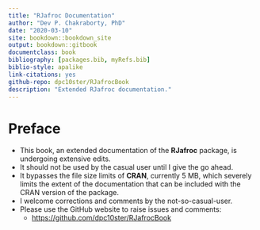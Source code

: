 ```yaml
--- 
title: "RJafroc Documentation"
author: "Dev P. Chakraborty, PhD"
date: "2020-03-10"
site: bookdown::bookdown_site
output: bookdown::gitbook
documentclass: book
bibliography: [packages.bib, myRefs.bib]
biblio-style: apalike
link-citations: yes
github-repo: dpc10ster/RJafrocBook
description: "Extended RJafroc documentation."
---
```


# Preface
* This book, an extended documentation of the __RJafroc__ package, is undergoing extensive edits. 
* It should not be used by the casual user until I give the go ahead.
* It bypasses the file size limits of __CRAN__, currently 5 MB, which severely limits the extent of the documentation that can be included with the CRAN version of the package.
* I welcome corrections and comments by the not-so-casual-user.
* Please use the GitHub website to raise issues and comments: 
    + https://github.com/dpc10ster/RJafrocBook
    
    

    
